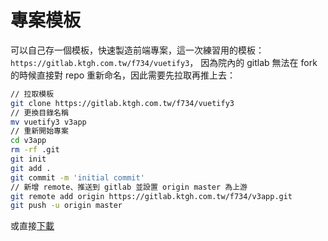 # 專案模板
可以自己存一個模板，快速製造前端專案，這一次練習用的模板：`https://gitlab.ktgh.com.tw/f734/vuetify3`，
因為院內的 gitlab 無法在 fork 的時候直接對 repo 重新命名，因此需要先拉取再推上去：
```bash
// 拉取模板
git clone https://gitlab.ktgh.com.tw/f734/vuetify3
// 更換目錄名稱
mv vuetify3 v3app
// 重新開始專案 
cd v3app
rm -rf .git
git init
git add .
git commit -m 'initial commit'
// 新增 remote、推送到 gitlab 並設置 origin master 為上游
git remote add origin https://gitlab.ktgh.com.tw/f734/v3app.git
git push -u origin master
```

或直接[下載](https://gitlab.ktgh.com.tw/f734/vuetify3/-/archive/master/vuetify3-master.zip)